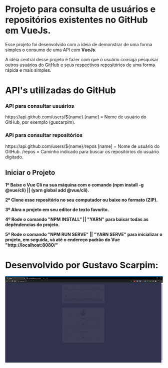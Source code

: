 # Projeto para consulta de usuários e repositórios existentes no GitHub em VueJs.

<p>Esse projeto foi desenvolvido com a ideia de demonstrar de uma forma simples o consumo de uma API com <b>VueJs</b>.</p>
<p>A idéia central desse projeto é fazer com que o usuário consiga pesquisar outros usuários do GitHub e seus respectivos repositórios de uma forma rápida e mais simples.</p>

# API's utilizadas do GitHub
<h3>API para consultar usuários</h3>
https://api.github.com/users/${name}
[name] = Nome de usuário do GitHub, por exemplo (guscarpim).

<h3>API para consultar repositórios</h3>
https://api.github.com/users/${name}/repos
[name] = Nome de usuário do GitHub.
/repos = Caminho indicado para buscar os repositórios do usuário digitado.

## Iniciar o Projeto

<p><b>1º Baixe o Vue Cli na sua máquina com o comando (npm install -g @vue/cli) || (yarn global add @vue/cli).</b></p>

<p><b>2º Clone esse repositório no seu computador ou baixe no formato (ZIP).</b></p>

<p><b>3º Abra o projeto em seu editor de texto favorito.</b></p>

<p><b>4º Rode o comando "NPM INSTALL" || "YARN" para baixar todas as depêndencias do projeto.</b></p>

<p><b>5º Rode o comando "NPM RUN SERVE" || "YARN SERVE" para inicializar o projeto, em seguida, vá até o endereço padrão do Vue "http://localhost:8080/"</b></p>

# Desenvolvido por Gustavo Scarpim:
![Projeto em ação](./src/assets/vue.gif)
